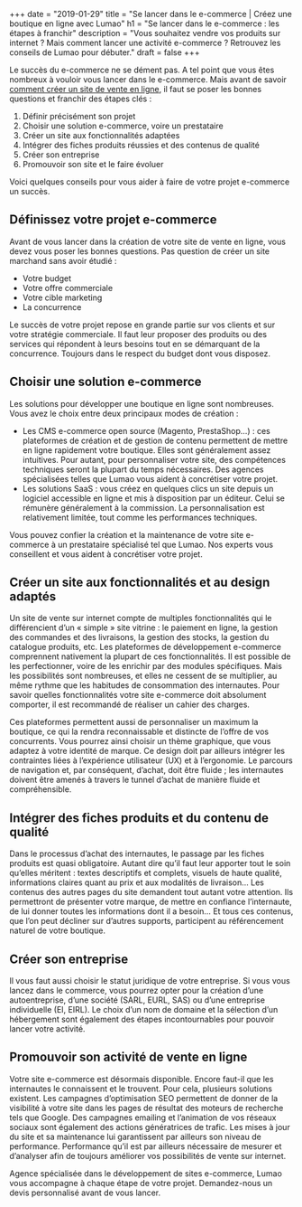 +++
date = "2019-01-29"
title = "Se lancer dans le e-commerce | Créez une boutique en ligne avec Lumao"
h1 = "Se lancer dans le e-commerce : les étapes à franchir"
description = "Vous souhaitez vendre vos produits sur internet ? Mais comment lancer une activité e-commerce ? Retrouvez les conseils de Lumao pour débuter."
draft = false
+++

Le succès du e-commerce ne se dément pas. A tel point que vous êtes nombreux à vouloir vous lancer dans le e-commerce. Mais avant de savoir [comment créer un site de vente en ligne](/ecommerce/creation/), il faut se poser les bonnes questions et franchir des étapes clés :

1.	Définir précisément son projet
2.	Choisir une solution e-commerce, voire un prestataire
3.	Créer un site aux fonctionnalités adaptées
4.	Intégrer des fiches produits réussies et des contenus de qualité
5.	Créer son entreprise
6.	Promouvoir son site et le faire évoluer

Voici quelques conseils pour vous aider à faire de votre projet e-commerce un succès.

## Définissez votre projet e-commerce

Avant de vous lancer dans la création de votre site de vente en ligne, vous devez vous poser les bonnes questions. Pas question de créer un site marchand sans avoir étudié :

-	Votre budget
-	Votre offre commerciale
-	Votre cible marketing
-	La concurrence

Le succès de votre projet repose en grande partie sur vos clients et sur votre stratégie commerciale. Il faut leur proposer des produits ou des services qui répondent à leurs besoins tout en se démarquant de la concurrence. Toujours dans le respect du budget dont vous disposez.

## Choisir une solution e-commerce

Les solutions pour développer une boutique en ligne sont nombreuses. Vous avez le choix entre deux principaux modes de création :

-	Les CMS e-commerce open source (Magento, PrestaShop…) : ces plateformes de création et de gestion de contenu permettent de mettre en ligne rapidement votre boutique. Elles sont généralement assez intuitives. Pour autant, pour personnaliser votre site, des compétences techniques seront la plupart du temps nécessaires. Des agences spécialisées telles que Lumao vous aident à concrétiser votre projet.
-	Les solutions SaaS : vous créez en quelques clics un site depuis un logiciel accessible en ligne et mis à disposition par un éditeur. Celui se rémunère généralement à la commission. La personnalisation est relativement limitée, tout comme les performances techniques.

Vous pouvez confier la création et la maintenance de votre site e-commerce à un prestataire spécialisé tel que Lumao. Nos experts vous conseillent et vous aident à concrétiser votre projet.

## Créer un site aux fonctionnalités et au design adaptés

Un site de vente sur internet compte de multiples fonctionnalités qui le différencient d’un « simple » site vitrine : le paiement en ligne, la gestion des commandes et des livraisons, la gestion des stocks, la gestion du catalogue produits, etc. Les plateformes de développement e-commerce comprennent nativement la plupart de ces fonctionnalités. Il est possible de les perfectionner, voire de les enrichir par des modules spécifiques. Mais les possibilités sont nombreuses, et elles ne cessent de se multiplier, au même rythme que les habitudes de consommation des internautes. Pour savoir quelles fonctionnalités votre site e-commerce doit absolument comporter, il est recommandé de réaliser un cahier des charges.

Ces plateformes permettent aussi de personnaliser un maximum la boutique, ce qui la rendra reconnaissable et distincte de l’offre de vos concurrents. Vous pourrez ainsi choisir un thème graphique, que vous adaptez à votre identité de marque. Ce design doit par ailleurs intégrer les contraintes liées à l’expérience utilisateur (UX) et à l’ergonomie. Le parcours de navigation et, par conséquent, d’achat, doit être fluide ; les internautes doivent être amenés à travers le tunnel d’achat de manière fluide et compréhensible.

## Intégrer des fiches produits et du contenu de qualité

Dans le processus d’achat des internautes, le passage par les fiches produits est quasi obligatoire. Autant dire qu’il faut leur apporter tout le soin qu’elles méritent : textes descriptifs et complets, visuels de haute qualité, informations claires quant au prix et aux modalités de livraison… Les contenus des autres pages du site demandent tout autant votre attention. Ils permettront de présenter votre marque, de mettre en confiance l’internaute, de lui donner toutes les informations dont il a besoin… Et tous ces contenus, que l’on peut décliner sur d’autres supports, participent au référencement naturel de votre boutique.

## Créer son entreprise

Il vous faut aussi choisir le statut juridique de votre entreprise. Si vous vous lancez dans le commerce, vous pourrez opter pour la création d’une autoentreprise, d’une société (SARL, EURL, SAS) ou d’une entreprise individuelle (EI, EIRL). Le choix d’un nom de domaine et la sélection d’un hébergement sont également des étapes incontournables pour pouvoir lancer votre activité.

## Promouvoir son activité de vente en ligne

Votre site e-commerce est désormais disponible. Encore faut-il que les internautes le connaissent et le trouvent. Pour cela, plusieurs solutions existent. Les campagnes d’optimisation SEO permettent de donner de la visibilité à votre site dans les pages de résultat des moteurs de recherche tels que Google. Des campagnes emailing et l’animation de vos réseaux sociaux sont également des actions génératrices de trafic. Les mises à jour du site et sa maintenance lui garantissent par ailleurs son niveau de performance. Performance qu’il est par ailleurs nécessaire de mesurer et d’analyser afin de toujours améliorer vos possibilités de vente sur internet.

Agence spécialisée dans le développement de sites e-commerce, Lumao vous accompagne à chaque étape de votre projet. Demandez-nous un devis personnalisé avant de vous lancer.
